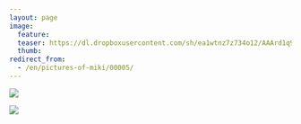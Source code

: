 ```yaml
---
layout: page
image:
  feature:
  teaser: https://dl.dropboxusercontent.com/sh/ea1wtnz7z734o12/AAArd1q9cvqAVbcFm4s74qija/luontokuvat/syksy/IMG_0600-245px.jpg
  thumb:
redirect_from:
  - /en/pictures-of-miki/00005/
---
```


[![](https://dl.dropboxusercontent.com/sh/ea1wtnz7z734o12/AAAYsVma98D6Nlllo5OFEImUa/luontokuvat/syksy/IMG_0595-800px.jpg)](https://dl.dropboxusercontent.com/sh/ea1wtnz7z734o12/AABcCUsSNmbT2ZLjxXbDkwKha/luontokuvat/syksy/IMG_0595.jpg)

[![](https://dl.dropboxusercontent.com/sh/ea1wtnz7z734o12/AADLAVStZoTDKS4L-Wv4Sh7ra/luontokuvat/syksy/IMG_0600-800px.jpg)](https://dl.dropboxusercontent.com/sh/ea1wtnz7z734o12/AAAWaRuIeCiW0haHcAfHbsn7a/luontokuvat/syksy/IMG_0600.jpg)
